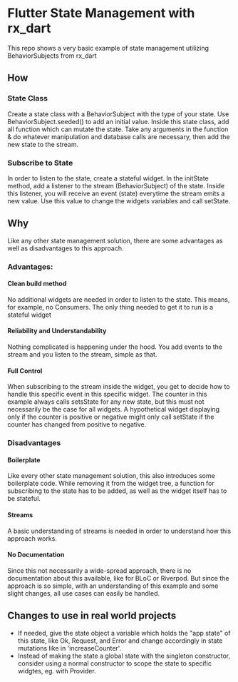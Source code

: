 # Flutter State Management with rx_dart

This repo shows a very basic example of state management utilizing BehaviorSubjects from rx_dart

## How
### State Class
Create a state class with a BehaviorSubject with the type of your state. Use BehaviorSubject.seeded() to add an initial value. Inside this state class, add all function which can mutate the state. Take any arguments in the function & do whatever manipulation and database calls are necessary, then add the new state to the stream.

### Subscribe to State
In order to listen to the state, create a stateful widget. In the initState method, add a listener to the stream (BehaviorSubject) of the state. Inside this listener, you will receive an event (state) everytime the stream emits a new value. Use this value to change the widgets variables and call setState. 

## Why
Like any other state management solution, there are some advantages as well as disadvantages to this approach.

### Advantages:
#### Clean build method
No additional widgets are needed in order to listen to the state. This means, for example, no Consumers. The only thing needed to get it to run is a stateful widget

#### Reliability and Understandability
Nothing complicated is happening under the hood. You add events to the stream and you listen to the stream, simple as that.

#### Full Control
When subscribing to the stream inside the widget, you get to decide how to handle this specific event in this specific widget. The counter in this example always calls setsState for any new state, but this must not necessarily be the case for all widgets. A hypothetical widget displaying only if the counter is positive or negative might only call setState if the counter has changed from positive to negative.

### Disadvantages
#### Boilerplate
Like every other state management solution, this also introduces some boilerplate code. While removing it from the widget  tree, a function for subscribing to the state has to be added, as well as the widget itself has to be stateful.

#### Streams
A basic understanding of streams is needed in order to understand how this approach works.

#### No Documentation
Since this not necessarily a wide-spread approach, there is no documentation about this available, like for BLoC or Riverpod. But since the approach is so simple, with an understanding of this example and some slight changes, all use cases can easily be handled.

## Changes to use in real world projects
- If needed, give the state object a variable which holds the "app state" of this state, like Ok, Request, and Error and change accordingly in state mutations like in 'increaseCounter'.
- Instead of making the state a global state with the singleton constructor, consider using a normal constructor to scope the state to specific widgtes, eg. with Provider.
